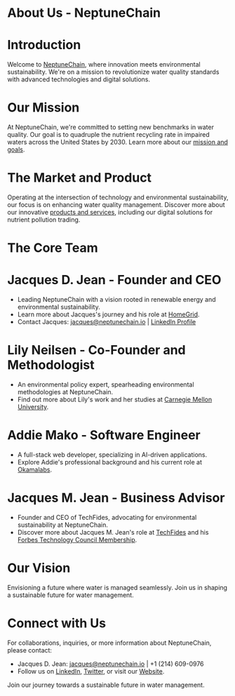 # About Us - NeptuneChain

# Introduction
Welcome to [NeptuneChain](https://www.neptunechain.io), where innovation meets environmental sustainability. We're on a mission to revolutionize water quality standards with advanced technologies and digital solutions.

# Our Mission
At NeptuneChain, we're committed to setting new benchmarks in water quality. Our goal is to quadruple the nutrient recycling rate in impaired waters across the United States by 2030. Learn more about our [mission and goals](#URL-for-mission-and-goals).

# The Market and Product
Operating at the intersection of technology and environmental sustainability, our focus is on enhancing water quality management. Discover more about our innovative [products and services](#URL-for-products-and-services), including our digital solutions for nutrient pollution trading.

# The Core Team

# Jacques D. Jean - Founder and CEO
- Leading NeptuneChain with a vision rooted in renewable energy and environmental sustainability.
- Learn more about Jacques's journey and his role at [HomeGrid](https://homegridenergy.com).
- Contact Jacques: [jacques@neptunechain.io](mailto:jacques@neptunechain.io) | [LinkedIn Profile](https://www.linkedin.com/in/jacquesdjean?utm_source=share&utm_campaign=share_via&utm_content=profile&utm_medium=ios_app)

# Lily Neilsen - Co-Founder and Methodologist
- An environmental policy expert, spearheading environmental methodologies at NeptuneChain.
- Find out more about Lily's work and her studies at [Carnegie Mellon University](https://www.cmu.edu/).

# Addie Mako - Software Engineer
- A full-stack web developer, specializing in AI-driven applications.
- Explore Addie's professional background and his current role at [Okamalabs](https://www.okamalabs.com).

# Jacques M. Jean - Business Advisor
- Founder and CEO of TechFides, advocating for environmental sustainability at NeptuneChain.
- Discover more about Jacques M. Jean's role at [TechFides](https://www.techfides.com) and his [Forbes Technology Council Membership]([https://councils.forbes.com/forbestechcouncil).

# Our Vision
Envisioning a future where water is managed seamlessly. 
Join us in shaping a sustainable future for water management.

# Connect with Us
For collaborations, inquiries, or more information about NeptuneChain, please contact:

- Jacques D. Jean: [jacques@neptunechain.io](mailto:jacques@neptunechain.io) | +1 (214) 609-0976
- Follow us on [LinkedIn](https://www.linkedin.com/company/neptunechain/?viewAsMember=true), [Twitter](https://x.com/neptunechainio/), or visit our [Website](https://www.neptunechain.io/).

Join our journey towards a sustainable future in water management.
